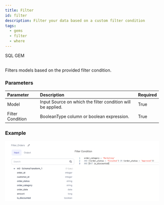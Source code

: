 ```yaml
---
title: Filter
id: filter
description: Filter your data based on a custom filter condition
tags:
  - gems
  - filter
  - where
---
```


<span class="badge">SQL GEM</span><br /><br />

Filters models based on the provided filter condition.

### Parameters

| Parameter        | Description                                                 | Required |
| :--------------- | :---------------------------------------------------------- | :------- |
| Model            | Input Source on which the filter condition will be applied. | True     |
| Filter Condition | BooleanType column or boolean expression.                   | True     |

### Example

![Example usage of Filter](./img/filter_eg_1.png)
